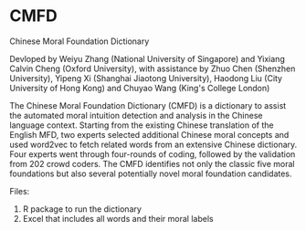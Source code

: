 # CMFD
Chinese Moral Foundation Dictionary 

Devloped by Weiyu Zhang (National University of Singapore) and Yixiang Calvin Cheng (Oxford University), with assistance by Zhuo Chen (Shenzhen University), Yipeng Xi (Shanghai Jiaotong University), Haodong Liu (City University of Hong Kong) and Chuyao Wang (King's College London)

The Chinese Moral Foundation Dictionary (CMFD) is a dictionary to assist the automated moral intuition detection and analysis in the Chinese language context. Starting from the existing Chinese translation of the English MFD, two experts selected additional Chinese moral concepts and used word2vec to fetch related words from an extensive Chinese dictionary. Four experts went through four-rounds of coding, followed by the validation from 202 crowd coders. The CMFD identifies not only the classic five moral foundations but also several potentially novel moral foundation candidates.

Files:
1. R package to run the dictionary
2. Excel that includes all words and their moral labels 

